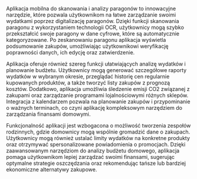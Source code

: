 Aplikacja mobilna do skanowania i analizy paragonów to innowacyjne narzędzie, które pozwala
użytkownikom na łatwe zarządzanie swoimi wydatkami poprzez digitalizację paragonów.
Dzięki funkcji skanowania paragonu z wykorzystaniem technologii OCR, użytkownicy mogą szybko
przekształcić swoje paragony w dane cyfrowe, które są automatycznie kategoryzowane. 
Po zeskanowaniu paragonu aplikacja wyświetla podsumowanie zakupów, umożliwiając użytkownikowi
weryfikację poprawności danych, ich edycję oraz zatwierdzenie.

Aplikacja oferuje również szereg funkcji ułatwiających analizę wydatków i planowanie budżetu. 
Użytkownicy mogą generować szczegółowe raporty wydatków w wybranym okresie, przeglądać historię
cen regularnie kupowanych produktów, a także tworzyć listy zakupów z prognozą kosztów. Dodatkowo,
aplikacja umożliwia śledzenie emisji CO2 związanej z zakupami oraz zarządzanie programami lojalnościowymi
różnych sklepów. Integracja z kalendarzem pozwala na planowanie zakupów i przypominanie o ważnych terminach,
co czyni aplikację kompleksowym narzędziem do zarządzania finansami domowymi.

Funkcjonalność aplikacji jest wzbogacona o możliwość tworzenia zespołów rodzinnych,
gdzie domownicy mogą wspólnie gromadzić dane o zakupach. Użytkownicy mogą również ustalać limity wydatków
na konkretne produkty oraz otrzymywać spersonalizowane powiadomienia o promocjach. 
Dzięki zaawansowanym narzędziom do analizy budżetu domowego, aplikacja pomaga użytkownikom lepiej 
zarządzać swoimi finansami, sugerując optymalne strategie oszczędzania oraz rekomendując tańsze lub bardziej ekonomiczne alternatywy zakupowe.
